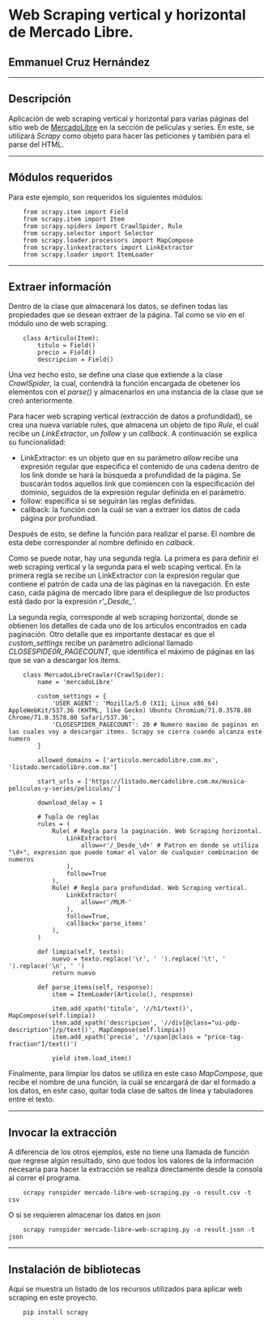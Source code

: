# Web Scraping vertical y horizontal de Mercado Libre.
## Emmanuel Cruz Hernández

----

## Descripción

Aplicación de web scraping vertical y horizontal para varias páginas del sitio web de [MercadoLibre](https://listado.mercadolibre.com.mx/musica-peliculas-y-series/peliculas/) en la sección de películas y series. En este, se utilizará _Scrapy_ como objeto para hacer las peticiones y también para el parse del HTML.

----

## Módulos requeridos

Para este ejemplo, son requeridos los siguientes módulos:

		from scrapy.item import Field
		from scrapy.item import Item
		from scrapy.spiders import CrawlSpider, Rule
		from scrapy.selector import Selector
		from scrapy.loader.processors import MapCompose
		from scrapy.linkextractors import LinkExtractor
		from scrapy.loader import ItemLoader

----

## Extraer información

Dentro de la clase que almacenará los datos, se definen todas las propiedades que se desean extraer de la página. Tal como se vio en el módulo uno de web scraping.

		class Articulo(Item):
		    titulo = Field()
		    precio = Field()
		    descripcion = Field()

Una vez hecho esto, se define una clase que extiende a la clase _CrawlSpider_, la cual, contendrá la función encargada de obetener los elementos con el _parse()_ y almacenarlos en una instancia de la clase que se creó anteriormente.

Para hacer web scraping vertical (extracción de datos a profundidad), se crea una nueva variable rules, que almacena un objeto de tipo _Rule_, el cuál recibe un _LinkExtractor_, un _follow_ y un _callback_. A continuación se explica su funcionalidad:

* LinkExtractor: es un objeto que en su parámetro _allow_ recibe una expresión regular que especifica el contenido de una cadena dentro de los link donde se hará la búsqueda a profundidad de la página. Se buscarán todos aquellos link que comiencen con la especificación del dominio, seguidos de la expresión regular definida en el parámetro.
* follow: especifica si se seguirán las reglas definidas.
* callback: la función con la cuál se van a extraer los datos de cada página por profundiad.

Después de esto, se define la función para realizar el parse. El nombre de esta debe corresponder al nombre definido en _calback_.

Como se puede notar, hay una segunda regla. La primera es para definir el web scraping vertical y la segunda para el web scaping vertical. En la primera regla se recibe un LinkExtractor con la expresión regular que contiene el patrón de cada una de las páginas en la navegación. En este caso, cada página de mercado libre para el despliegue de lso productos está dado por la expresión _r'\_Desde\_'_.

La segunda regla, corresponde al web scraping horizontal, donde se obtienen los detalles de cada uno de los artículos encontrados en cada paginación. Otro detalle que es importante destacar es que el _custom\_settings_ recibe un parámetro adicional llamado _CLOSESPIDE0R\_PAGECOUNT_, que identifica el máximo de páginas en las que se van a descargar los items.

		class MercadoLibreCrawler(CrawlSpider):
			name = 'mercadoLibre'

			custom_settings = {
				'USER_AGENT': 'Mozilla/5.0 (X11; Linux x86_64) AppleWebKit/537.36 (KHTML, like Gecko) Ubuntu Chromium/71.0.3578.80 Chrome/71.0.3578.80 Safari/537.36',
				'CLOSESPIDER_PAGECOUNT': 20 # Numero maximo de paginas en las cuales voy a descargar items. Scrapy se cierra cuando alcanza este numero
			}
			
			allowed_domains = ['articulo.mercadolibre.com.mx', 'listado.mercadolibre.com.mx']
			
			start_urls = ['https://listado.mercadolibre.com.mx/musica-peliculas-y-series/peliculas/']
			
			download_delay = 1
			
			# Tupla de reglas
			rules = (
				Rule( # Regla para la paginación. Web Scraping horizontal.
					LinkExtractor(
						allow=r'/_Desde_\d+' # Patron en donde se utiliza "\d+", expresion que puede tomar el valor de cualquier combinacion de numeros
					),
					follow=True
				),
				Rule( # Regla para profundidad. Web Scraping vertical.
					LinkExtractor(
						allow=r'/MLM-' 
					),
					follow=True,
					callback='parse_items'
				),
			)
			
			def limpia(self, texto):
				nuevo = texto.replace('\r', ' ').replace('\t', ' ').replace('\n', ' ')
				return nuevo
			
			def parse_items(self, response):
				item = ItemLoader(Articulo(), response)
				
				item.add_xpath('titulo', '//h1/text()', MapCompose(self.limpia))
				item.add_xpath('descripcion', '//div[@class="ui-pdp-description"]/p/text()', MapCompose(self.limpia))
				item.add_xpath('precio', '//span[@class = "price-tag-fraction"]/text()')
				
				yield item.load_item()

Finalmente, para limpiar los datos se utiliza en este caso _MapCompose_, que recibe el nombre de una función, la cuál se encargará de dar el formado a los datos, en este caso, quitar toda clase de saltos de línea y tabuladores entre el texto.

----

## Invocar la extracción

A diferencia de los otros ejemplos, este no tiene una llamada de función que regrese algún resultado, sino que todos los valores de la información necesaria para hacer la extracción se realiza directamente desde la consola al correr el programa.

		scrapy runspider mercado-libre-web-scraping.py -o result.csv -t csv

O si se requieren almacenar los datos en json

		scrapy runspider mercado-libre-web-scraping.py -o result.json -t json

----


## Instalación de bibliotecas

Aquí se muestra un listado de los recursos utilizados para aplicar web scraping en este proyecto.

		pip install scrapy
		
